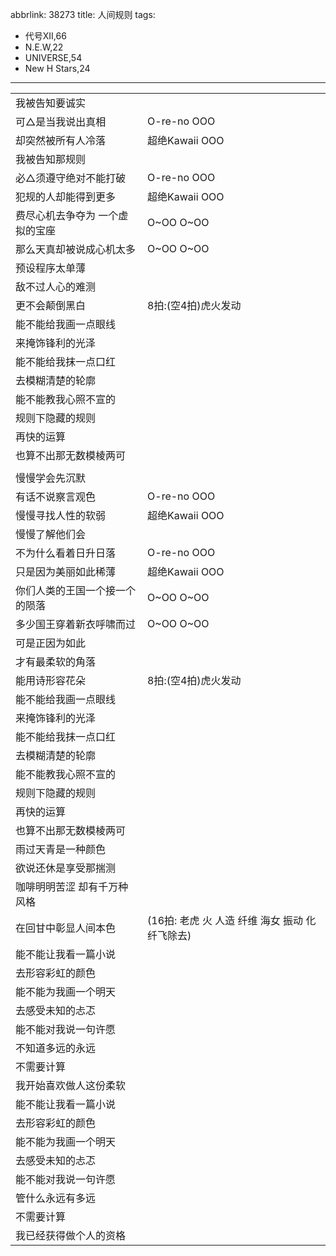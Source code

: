 abbrlink: 38273
title: 人间规则
tags:
  - 代号XII,66
  - N.E.W,22
  - UNIVERSE,54
  - New H Stars,24
---
|      |      |
|--|--|
|我被告知要诚实|      |
|可△是当我说出真相|O-re-no OOO|
|却突然被所有人冷落|超绝Kawaii OOO|
|我被告知那规则|      |
|必△须遵守绝对不能打破|O-re-no OOO|
|犯规的人却能得到更多|超绝Kawaii OOO|
|费尽心机去争夺为 一个虚拟的宝座|O~OO O~OO|
|那么天真却被说成心机太多|O~OO O~OO|
|预设程序太单薄|      |
|敌不过人心的难测|      |
|更不会颠倒黑白|8拍:(空4拍)虎火发动|
|能不能给我画一点眼线|      |
|来掩饰锋利的光泽|      |
|能不能给我抹一点口红|      |
|去模糊清楚的轮廓|      |
|能不能教我心照不宣的|      |
|规则下隐藏的规则|      |
|再快的运算|      |
|也算不出那无数模棱两可|      |
|      |      |
|慢慢学会先沉默|      |
|有话不说察言观色|O-re-no OOO|
|慢慢寻找人性的软弱|超绝Kawaii OOO|
|慢慢了解他们会|      |
|不为什么看着日升日落|O-re-no OOO|
|只是因为美丽如此稀薄|超绝Kawaii OOO|
|你们人类的王国一个接一个的陨落|O~OO O~OO|
|多少国王穿着新衣呼啸而过|O~OO O~OO|
|可是正因为如此|      |
|才有最柔软的角落|      |
|能用诗形容花朵|8拍:(空4拍)虎火发动|
|能不能给我画一点眼线|      |
|来掩饰锋利的光泽|      |
|能不能给我抹一点口红|      |
|去模糊清楚的轮廓|      |
|能不能教我心照不宣的|      |
|规则下隐藏的规则|      |
|再快的运算|      |
|也算不出那无数模棱两可|      |
|雨过天青是一种颜色|      |
|欲说还休是享受那揣测|      |
|咖啡明明苦涩 却有千万种风格|      |
|在回甘中彰显人间本色|(16拍: 老虎 火 人造 纤维 海女 振动 化纤飞除去)|
|能不能让我看一篇小说|      |
|去形容彩虹的颜色|      |
|能不能为我画一个明天|      |
|去感受未知的忐忑|      |
|能不能对我说一句许愿|      |
|不知道多远的永远|      |
|不需要计算|      |
|我开始喜欢做人这份柔软|      |
|能不能让我看一篇小说|      |
|去形容彩虹的颜色|      |
|能不能为我画一个明天|      |
|去感受未知的忐忑|      |
|能不能对我说一句许愿|      |
|管什么永远有多远|      |
|不需要计算|      |
|我已经获得做个人的资格|      |
